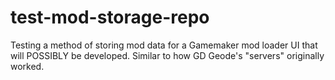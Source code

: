 # test-mod-storage-repo
Testing a method of storing mod data for a Gamemaker mod loader UI that will POSSIBLY be developed. Similar to how GD Geode's "servers" originally worked.
